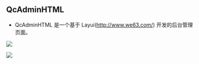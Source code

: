 QcAdminHTML
--
* QcAdminHTML 是一个基于 Layui(http://www.we63.com/) 开发的后台管理页面。

![](https://github.com/lovestack/QcAdminHTML/blob/master/static/img/WX20180807-172522.png?raw=true)

![](https://github.com/lovestack/QcAdminHTML/blob/master/static/img/WX20180807-172607.png?raw=true)